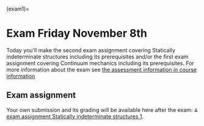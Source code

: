 (exam1)=
# Exam Friday November 8th

Today you'll make the second exam assignment covering Statically indeterminate structures including its prerequisites and/or the first exam assignment covering Continuum mechanics including its prerequisites. For more information about the exam see [the assessment information in course information](exam-general)

## Exam assignment
Your own submission and its grading will be available here after the exam: [<img height="12px" src="../../figures/ANS.svg" alt="ANS"> exam assignment Statically indeterminate structures 1](https://ans.app/universities/1/courses/437261/assignments/1147226/go_to).
